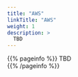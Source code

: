```yaml
---
title: "AWS"
linkTitle: "AWS"
weight: 1
description: >
  TBD
---
```


{{% pageinfo %}}
TBD  
{{% /pageinfo %}}


 